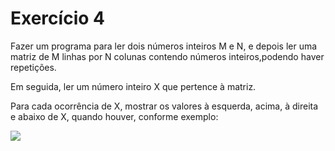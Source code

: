 # Exercício 4

Fazer um programa para ler dois números inteiros M e N, e depois ler uma matriz de M linhas por N colunas contendo números inteiros,podendo haver repetições. 

Em seguida, ler um número inteiro X que pertence à matriz.

Para cada ocorrência de X, mostrar os valores à esquerda, acima, à direita e abaixo de X, quando houver, conforme
exemplo:

![](https://uploaddeimagens.com.br/images/003/826/231/original/imagem_2022-04-12_181422357.png?1649798131)

